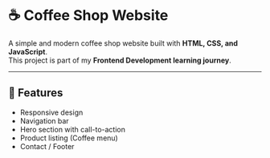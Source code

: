 # ☕ Coffee Shop Website

A simple and modern coffee shop website built with **HTML, CSS, and JavaScript**.  
This project is part of my **Frontend Development learning journey**.

---

## 🚀 Features

- Responsive design
- Navigation bar
- Hero section with call-to-action
- Product listing (Coffee menu)
- Contact / Footer
